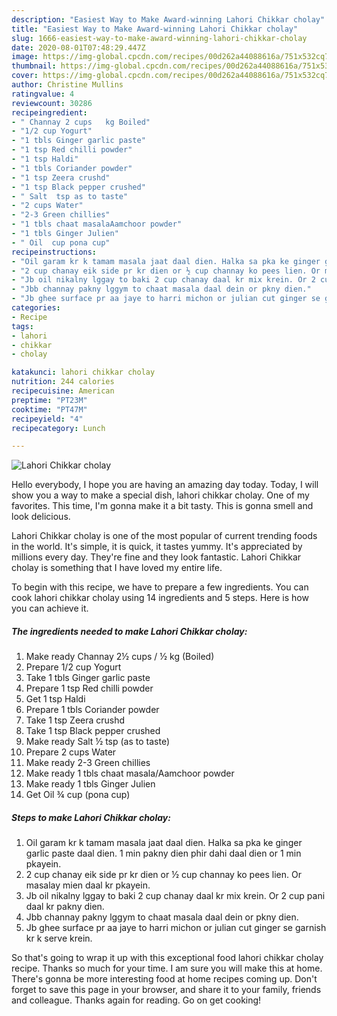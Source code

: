 ```yaml
---
description: "Easiest Way to Make Award-winning Lahori Chikkar cholay"
title: "Easiest Way to Make Award-winning Lahori Chikkar cholay"
slug: 1666-easiest-way-to-make-award-winning-lahori-chikkar-cholay
date: 2020-08-01T07:48:29.447Z
image: https://img-global.cpcdn.com/recipes/00d262a44088616a/751x532cq70/lahori-chikkar-cholay-recipe-main-photo.jpg
thumbnail: https://img-global.cpcdn.com/recipes/00d262a44088616a/751x532cq70/lahori-chikkar-cholay-recipe-main-photo.jpg
cover: https://img-global.cpcdn.com/recipes/00d262a44088616a/751x532cq70/lahori-chikkar-cholay-recipe-main-photo.jpg
author: Christine Mullins
ratingvalue: 4
reviewcount: 30286
recipeingredient:
- " Channay 2 cups   kg Boiled"
- "1/2 cup Yogurt"
- "1 tbls Ginger garlic paste"
- "1 tsp Red chilli powder"
- "1 tsp Haldi"
- "1 tbls Coriander powder"
- "1 tsp Zeera crushd"
- "1 tsp Black pepper crushed"
- " Salt  tsp as to taste"
- "2 cups Water"
- "2-3 Green chillies"
- "1 tbls chaat masalaAamchoor powder"
- "1 tbls Ginger Julien"
- " Oil  cup pona cup"
recipeinstructions:
- "Oil garam kr k tamam masala jaat daal dien. Halka sa pka ke ginger garlic paste daal dien. 1 min pakny dien phir dahi daal dien or 1 min pkayein."
- "2 cup chanay eik side pr kr dien or ½ cup channay ko pees lien. Or masalay mien daal kr pkayein."
- "Jb oil nikalny lggay to baki 2 cup chanay daal kr mix krein. Or 2 cup pani daal kr pakny dien."
- "Jbb channay pakny lggym to chaat masala daal dein or pkny dien."
- "Jb ghee surface pr aa jaye to harri michon or julian cut ginger se garnish kr k serve krein."
categories:
- Recipe
tags:
- lahori
- chikkar
- cholay

katakunci: lahori chikkar cholay 
nutrition: 244 calories
recipecuisine: American
preptime: "PT23M"
cooktime: "PT47M"
recipeyield: "4"
recipecategory: Lunch

---
```



![Lahori Chikkar cholay](https://img-global.cpcdn.com/recipes/00d262a44088616a/751x532cq70/lahori-chikkar-cholay-recipe-main-photo.jpg)

Hello everybody, I hope you are having an amazing day today. Today, I will show you a way to make a special dish, lahori chikkar cholay. One of my favorites. This time, I'm gonna make it a bit tasty. This is gonna smell and look delicious.



Lahori Chikkar cholay is one of the most popular of current trending foods in the world. It's simple, it is quick, it tastes yummy. It's appreciated by millions every day. They're fine and they look fantastic. Lahori Chikkar cholay is something that I have loved my entire life.


To begin with this recipe, we have to prepare a few ingredients. You can cook lahori chikkar cholay using 14 ingredients and 5 steps. Here is how you can achieve it.

<!--inarticleads1-->

##### The ingredients needed to make Lahori Chikkar cholay:

1. Make ready  Channay 2½ cups / ½ kg (Boiled)
1. Prepare 1/2 cup Yogurt
1. Take 1 tbls Ginger garlic paste
1. Prepare 1 tsp Red chilli powder
1. Get 1 tsp Haldi
1. Prepare 1 tbls Coriander powder
1. Take 1 tsp Zeera crushd
1. Take 1 tsp Black pepper crushed
1. Make ready  Salt ½ tsp (as to taste)
1. Prepare 2 cups Water
1. Make ready 2-3 Green chillies
1. Make ready 1 tbls chaat masala/Aamchoor powder
1. Make ready 1 tbls Ginger Julien
1. Get  Oil ¾ cup (pona cup)




<!--inarticleads2-->

##### Steps to make Lahori Chikkar cholay:

1. Oil garam kr k tamam masala jaat daal dien. Halka sa pka ke ginger garlic paste daal dien. 1 min pakny dien phir dahi daal dien or 1 min pkayein.
1. 2 cup chanay eik side pr kr dien or ½ cup channay ko pees lien. Or masalay mien daal kr pkayein.
1. Jb oil nikalny lggay to baki 2 cup chanay daal kr mix krein. Or 2 cup pani daal kr pakny dien.
1. Jbb channay pakny lggym to chaat masala daal dein or pkny dien.
1. Jb ghee surface pr aa jaye to harri michon or julian cut ginger se garnish kr k serve krein.




So that's going to wrap it up with this exceptional food lahori chikkar cholay recipe. Thanks so much for your time. I am sure you will make this at home. There's gonna be more interesting food at home recipes coming up. Don't forget to save this page in your browser, and share it to your family, friends and colleague. Thanks again for reading. Go on get cooking!
